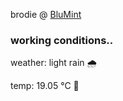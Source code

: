 brodie @ [BluMint](https://www.linkedin.com/company/blumint-io/)

<!--weather_start-->
### working conditions..

weather: light rain 🌧️

temp: 19.05 °C 👕

<!--weather_end-->
